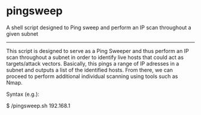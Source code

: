 # pingsweep
A shell script designed to Ping sweep and perform an IP scan throughout a given subnet 
_______________________________________________________________________________________
This script is designed to serve as a Ping Sweeper and thus perform an IP scan throughout a subnet in order to identify live hosts that could act as targets/attack vectors. Basically, this pings a range of IP adresses in a subnet and outputs a list of the identified hosts. From there, we can proceed to perform additional individual scanning using tools such as Nmap. 

Syntax (e.g.):

  $ /pingsweep.sh 192.168.1
